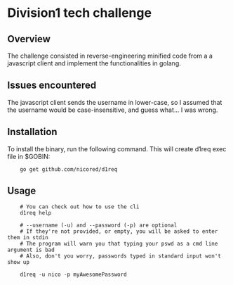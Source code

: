# Division1 tech challenge

## Overview

The challenge consisted in reverse-engineering minified code from a
a javascript client and implement the functionalities in golang.

## Issues encountered

The javascript client sends the username in lower-case, so I assumed
that the username would be case-insensitive, and guess what... I was wrong.

## Installation

To install the binary, run the following command. This will create d1req exec
file in $GOBIN:

```shell
    go get github.com/nicored/d1req
```

## Usage

```shell
    # You can check out how to use the cli
    d1req help
```

```shell
    # --username (-u) and --password (-p) are optional
    # If they're not provided, or empty, you will be asked to enter them in stdin
    # The program will warn you that typing your pswd as a cmd line argument is bad
    # Also, don't you worry, passwords typed in standard input won't show up
    
    d1req -u nico -p myAwesomePassword
```
